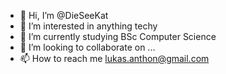 - 👋 Hi, I’m @DieSeeKat
- 👀 I’m interested in anything techy
- 🌱 I’m currently studying BSc Computer Science
- 💞️ I’m looking to collaborate on ...
- 📫 How to reach me lukas.anthon@gmail.com

<!---
DieSeeKat/DieSeeKat is a ✨ special ✨ repository because its `README.md` (this file) appears on your GitHub profile.
You can click the Preview link to take a look at your changes.
--->

